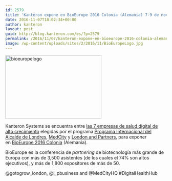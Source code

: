 ```yaml
---
id: 2579
title: 'Kanteron expone en BioEurope 2016 Colonia (Alemania) 7-9 de noviembre &#8211; stand 58'
date: 2016-11-07T18:02:34+00:00
author: kanteron
layout: post
guid: http://blog.kanteron.com/es/?p=2579
permalink: /2016/11/07/kanteron-expone-en-bioeurope-2016-colonia-alemania-7-9-de-noviembre-stand-58/
image: /wp-content/uploads/sites/2/2016/11/BioEuropeLogo.jpg
---
```

<img class="size-medium wp-image-2580 aligncenter" src="http://blog.kanteron.com/es/wp-content/uploads/sites/2/2016/11/BioEuropeLogo-300x198.jpg" alt="bioeuropelogo" width="300" height="198" srcset="http://blog.kanteron.com/es/wp-content/uploads/sites/2/2016/11/BioEuropeLogo-300x198.jpg 300w, http://blog.kanteron.com/es/wp-content/uploads/sites/2/2016/11/BioEuropeLogo-230x152.jpg 230w, http://blog.kanteron.com/es/wp-content/uploads/sites/2/2016/11/BioEuropeLogo-350x231.jpg 350w, http://blog.kanteron.com/es/wp-content/uploads/sites/2/2016/11/BioEuropeLogo.jpg 352w" sizes="(max-width: 300px) 100vw, 300px" />

Kanteron Systems se encuentra entre [las 7 empresas de salud digital de alto crecimiento](http://gotogrow.london/insight-and-case-studies/bioeurope-meet-the-companies) elegidas por el programa [Programa Internacional del Alcalde de Londres](http://gotogrow.london/), [MedCity](http://www.medcityhq.com/) y [London and Partners](http://www.londonandpartners.com/), para exponer en <a href="https://ebdgroup.knect365.com/bioeurope/" target="_blank">BioEurope 2016 Colonia</a> (Alemania).

BioEurope es la conferencia de _partnering_ de biotecnología más grande de Europa con más de 3,500 asistentes (de los cuales el 74% son altos ejecutivos), y más de 1,800 expositores de más de 50.

@gotogrow\_london, @l\_pbusiness and @MedCityHQ #DigitalHealthHub